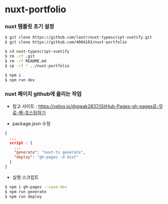 # nuxt-portfolio

### nuxt 템플릿 초기 설정
```bash
$ git clone https://github.com/lautr/nuxt-typescript-vuetify.git
$ git clone https://github.com/4004103/nuxt-portfolio

$ cd nuxt-typescript-vuetify
$ rm -rf .git
$ rm -rf README.md
$ cp -rf * ../nuxt-portfolio

$ npm i
$ npm run dev
```

### nuxt 페이지 github에 올리는 작업
- 참고 사이트 : https://velog.io/@gwak2837/GitHub-Pages-gh-pages로-무료-웹-호스팅하기

- package.json 수정
```json
{
  ...
  script : {
    ...
    "generate": "nuxt-ts generate",
    "deploy": "gh-pages -d dist"
  }
}
```

- 실행 스크립트

```bash
$ npm i gh-pages --save-dev
$ npm run generate
$ npm run deploy
```
